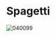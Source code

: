 # Spagetti
![040099](https://user-images.githubusercontent.com/50277379/140743583-dbfb80c9-b89a-4ef0-9d9a-406f39e348df.jpg)
